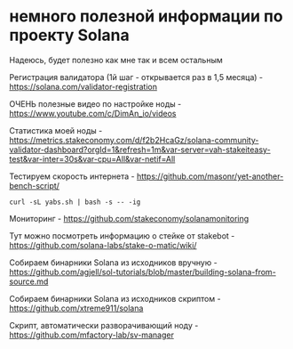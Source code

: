 # немного полезной информации по проекту Solana

Надеюсь, будет полезно как мне так и всем остальным

Регистрация валидатора (1й шаг - открывается раз в 1,5 месяца) - https://solana.com/validator-registration

ОЧЕНЬ полезные видео по настройке ноды - https://www.youtube.com/c/DimAn_io/videos

Статистика моей ноды - https://metrics.stakeconomy.com/d/f2b2HcaGz/solana-community-validator-dashboard?orgId=1&refresh=1m&var-server=vah-stakeiteasy-test&var-inter=30s&var-cpu=All&var-netif=All

Тестируем скорость интернета - https://github.com/masonr/yet-another-bench-script/

`curl -sL yabs.sh | bash -s -- -ig`

Мониторинг - https://github.com/stakeconomy/solanamonitoring

Тут можно посмотреть информацию о стейке от stakebot - https://github.com/solana-labs/stake-o-matic/wiki/

Собираем бинарники Solana из исходников вручную - https://github.com/agjell/sol-tutorials/blob/master/building-solana-from-source.md

Собираем бинарники Solana из исходников скриптом - https://github.com/xtreme911/solana

Скрипт, автоматически разворачивающий ноду - https://github.com/mfactory-lab/sv-manager
